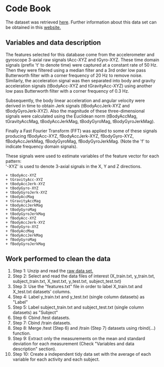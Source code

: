 # Code Book

The dataset was retrieved [here](https://d396qusza40orc.cloudfront.net/getdata%2Fprojectfiles%2FUCI%20HAR%20Dataset.zip). Further information about this data set can be obtained in this [website.](http://archive.ics.uci.edu/ml/datasets/Human+Activity+Recognition+Using+Smartphones)

## Variables and data description

The features selected for this database come from the accelerometer and gyroscope 3-axial raw signals tAcc-XYZ and tGyro-XYZ. These time domain signals (prefix 't' to denote time) were captured at a constant rate of 50 Hz. Then they were filtered using a median filter and a 3rd order low pass Butterworth filter with a corner frequency of 20 Hz to remove noise. Similarly, the acceleration signal was then separated into body and gravity acceleration signals (tBodyAcc-XYZ and tGravityAcc-XYZ) using another low pass Butterworth filter with a corner frequency of 0.3 Hz. 

Subsequently, the body linear acceleration and angular velocity were derived in time to obtain Jerk signals (tBodyAccJerk-XYZ and tBodyGyroJerk-XYZ). Also the magnitude of these three-dimensional signals were calculated using the Euclidean norm (tBodyAccMag, tGravityAccMag, tBodyAccJerkMag, tBodyGyroMag, tBodyGyroJerkMag). 

Finally a Fast Fourier Transform (FFT) was applied to some of these signals producing fBodyAcc-XYZ, fBodyAccJerk-XYZ, fBodyGyro-XYZ, fBodyAccJerkMag, fBodyGyroMag, fBodyGyroJerkMag. (Note the 'f' to indicate frequency domain signals). 

These signals were used to estimate variables of the feature vector for each pattern:  
'-XYZ' is used to denote 3-axial signals in the X, Y and Z directions.

    + tBodyAcc-XYZ
    + tGravityAcc-XYZ
    + tBodyAccJerk-XYZ
    + tBodyGyro-XYZ
    + tBodyGyroJerk-XYZ
    + tBodyAccMag
    + tGravityAccMag
    + tBodyAccJerkMag
    + tBodyGyroMag
    + tBodyGyroJerkMag
    + fBodyAcc-XYZ
    + fBodyAccJerk-XYZ
    + fBodyGyro-XYZ
    + fBodyAccMag
    + fBodyAccJerkMag
    + fBodyGyroMag
    + fBodyGyroJerkMag

## Work performed to clean the data

1. Step 1: Unzip and read the [raw data set.](https://d396qusza40orc.cloudfront.net/getdata%2Fprojectfiles%2FUCI%20HAR%20Dataset.zip) 
2. Step 2: Select and read the data files of interest (X_train.txt, y_train.txt, subject_train.txt, X_test.txt, y_test.txt, subject_test.txt)
3. Step 3: Use the "features.txt" file in order to label X_train.txt and X_test.txt datasets' columns.
4. Step 4: Label y_train.txt and y_test.txt (single column datasets) as "Label"
5. Step 5: Label subject_train.txt and subject_test.txt (single column datasets) as "Subject" 
6. Step 6: Cbind /test datasets.
7. Step 7: Cbind /train datasets.
8. Step 8: Merge /test (Step 6) and /train (Step 7) datasets using rbind(...) function.
9. Step 9: Extract only the measurements on the mean and standard deviation for each measurement (Check "Variables and data description" section).
10. Step 10: Create a independent tidy data set with the average of each variable for each activity and each subject.
